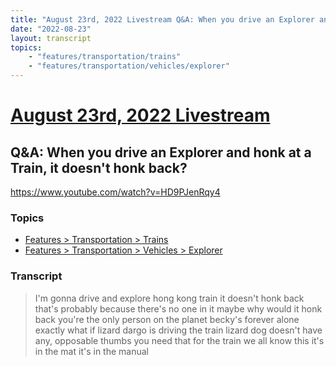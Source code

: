 ```yaml
---
title: "August 23rd, 2022 Livestream Q&A: When you drive an Explorer and honk at a Train, it doesn't honk back?"
date: "2022-08-23"
layout: transcript
topics:
    - "features/transportation/trains"
    - "features/transportation/vehicles/explorer"
---
```

# [August 23rd, 2022 Livestream](../2022-08-23.md)
## Q&A: When you drive an Explorer and honk at a Train, it doesn't honk back?
https://www.youtube.com/watch?v=HD9PJenRqy4

### Topics
* [Features > Transportation > Trains](../topics/features/transportation/trains.md)
* [Features > Transportation > Vehicles > Explorer](../topics/features/transportation/vehicles/explorer.md)

### Transcript

> I'm gonna drive and explore hong kong train it doesn't honk back that's probably because there's no one in it maybe why would it honk back you're the only person on the planet becky's forever alone exactly what if lizard dargo is driving the train lizard dog doesn't have any, opposable thumbs you need that for the train we all know this it's in the mat it's in the manual
